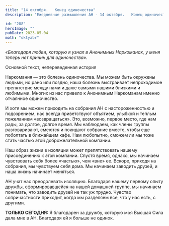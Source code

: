 ```yaml
---
title: "14 октября.   Конец одиночества"
description: "Ежедневные размышления АН - 14 октября.   Конец одиночества"

id: "288"
heroImage: ""
pubDate: 2023-05-04
moth: "oktyabr"
---
```


_«Благодаря любви, которую я узнал в Анонимных Наркоманах, у меня теперь нет
причин для одиночества»._

Основной текст, непереведенная история

Наркомания — это болезнь одиночества. Мы можем быть окружены людьми, но рано
или поздно, наша болезнь выстраивает непроходимое препятствие между нами и
даже самыми нашими близкими и любимыми. Многих из нас привело к Анонимным
Наркоманам именно отчаянное одиночество.

И хотя мы можем приходить на собрания АН с настороженностью и подозрением, нас
всегда приветствуют объятием, улыбкой и теплым пожеланием «возвращаться». Это,
возможно, первое место, где нам рады, за долгое, долгое время. Мы наблюдаем,
как члены группы разговаривают, смеются и покидают собрание вместе, чтобы еще
поболтать в ближайшем кафе. Нам любопытно, сможем ли мы тоже стать частью этой
доброжелательной компании.

Наш образ жизни в изоляции может препятствовать нашему присоединению к этой
компании. Спустя время, однако, мы начинаем чувствовать себя более «частью»,
чем «вне» ее. Вскоре, приходя на собрания, мы чувствуем себя дома. Мы начинаем
заводить друзей, и наша жизнь начинает меняться.

АН учат нас преодолевать изоляцию. Благодаря нашему первому опыту дружбы,
сформировавшейся на нашей домашней группе, мы начинаем понимать, что заводить
друзей не так уж трудно. Чувство сопричастности приходит, когда мы разделяем
все, что у нас есть, с другими.

**ТОЛЬКО СЕГОДНЯ:** Я благодарен за дружбу, которую моя Высшая Сила дала мне в
АН. Благодаря ей я больше не одинок.
